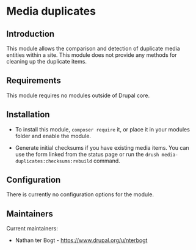 # Media duplicates

## Introduction

This module allows the comparison and detection of duplicate media entities
within a site. This module does not provide any methods for cleaning up the 
duplicate items.


## Requirements

This module requires no modules outside of Drupal core.


## Installation

* To install this module, `composer require` it, or  place it in your modules
  folder and enable the module.

* Generate initial checksums if you have existing media items. You can use the 
  form linked from the status page or run the 
  `drush media-duplicates:checksums:rebuild` command.


## Configuration

There is currently no configuration options for the module.


## Maintainers

Current maintainers:

* Nathan ter Bogt - https://www.drupal.org/u/nterbogt
